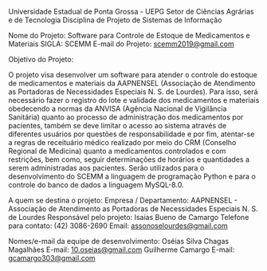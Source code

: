 Universidade Estadual de Ponta Grossa - UEPG
Setor de Ciências Agrárias e de Tecnologia
Disciplina de Projeto de Sistemas de Informação

Nome do Projeto: Software para Controle de Estoque de Medicamentos e Materiais
SIGLA: SCEMM
E-mail do Projeto: scemm2019@gmail.com

Objetivo do Projeto:

O projeto visa desenvolver um software para atender o controle do estoque de medicamentos e materiais da AAPNENSEL (Associação de Atendimento as Portadoras de Necessidades Especiais N. S. de Lourdes). Para isso, será necessário fazer o registro do lote e validade dos medicamentos e materiais obedecendo a normas da ANVISA (Agência Nacional de Vigilância Sanitária) quanto ao processo de administração dos medicamentos por pacientes, também se deve limitar o acesso ao sistema através de diferentes usuários por questões de responsabilidade e por fim, atentar-se a regras de receituário médico realizado por meio do CRM (Conselho Regional de Medicina) quanto a medicamentos controlados e com restrições, bem como, seguir determinações de horários e quantidades a serem administradas aos pacientes.
Serão utilizados para o desenvolvimento do SCEMM a linguagem de programação Python e para o controle do banco de dados a linguagem MySQL-8.0.

A quem se destina o projeto:
	Empresa / Departamento: AAPNENSEL - Associação de Atendimento as Portadoras de Necessidades Especiais N. S. de Lourdes
	Responsável pelo projeto: Isaias Bueno de Camargo
	Telefone para contato: (42) 3086-2690
	Email: assonoselourdes@gmail.com

Nomes/e-mail da equipe de desenvolvimento:
Oséias Silva Chagas Magalhães
E-mail: 10.oseias@gmail.com
Guilherme Camargo
E-mail: gcamargo303@gmail.com

